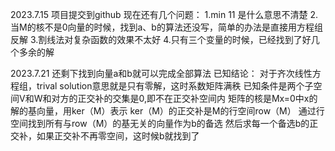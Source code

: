 2023.7.15 项目提交到github
现在还有几个问题：
1.min 11 是什么意思不清楚
2.当M的核不是0向量的时候，找到a、b的算法还没写，简单的办法是直接用方程组反解
3.割线法对复杂函数的效果不太好
4.只有三个变量的时候，已经找到了好几个多余的解

2023.7.21
还剩下找到向量a和b就可以完成全部算法
已知结论：
对于齐次线性方程组，trival solution意思就是只有零解，这时系数矩阵满秩
已知条件是两个子空间V和W和对方的正交补的交集是0,即不在正交补空间内
矩阵的核是Mx=0中x的解的基向量，用ker（M）表示
ker（M）的正交补是M的行空间row（M）
通过行空间找到所有与row（M）的基无关的向量作为b的备选
然后求每一个备选b的正交补，如果正交补不再零空间，这时候b就找到了
